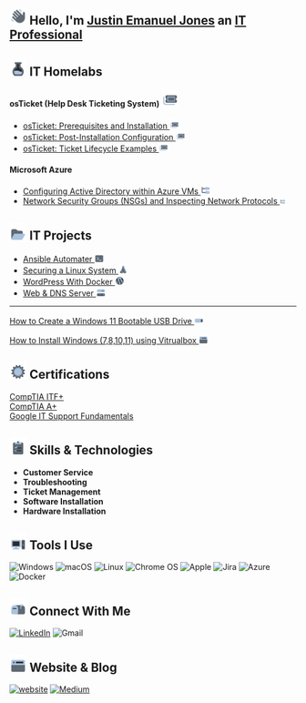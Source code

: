## <img src="/Images/Hello.png"  width="30" height="30"> Hello, I'm [Justin Emanuel Jones](https://www.linkedin.com/in/itzemanuelj) an [IT Professional](https://itzemanuelj.com/)

## <img src="/Images/Labs.png"  width="30" height="30"> IT Homelabs
#### osTicket (Help Desk Ticketing System) <img src="/Images/osTicket.png"  width="30" height="30">
- [osTicket: Prerequisites and Installation <img src="/Images/osTicket.png"  width="17" height="17">
](https://link-url-here.org)
- [osTicket: Post-Installation Configuration <img src="/Images/osTicket.png"  width="17" height="17">
](https://link-url-here.org)
- [osTicket: Ticket Lifecycle Examples <img src="/Images/osTicket.png"  width="17" height="17">
 ](https://link-url-here.org)

#### Microsoft Azure 
- [Configuring Active Directory within Azure VMs <img src="/Images/AD.png"  width="17" height="17">
](https://link-url-here.org)
- [Network Security Groups (NSGs) and Inspecting Network Protocols <img src="/Images/AD.png"  width="10" height="10">
](https://link-url-here.org)

## <img src="/Images/Projects.png"  width="30" height="30"> IT Projects 
- [Ansible Automater ](https://link-url-here.org) <img src="/Images/Terminal.png"  width="17" height="17">
- [Securing a Linux System ](https://link-url-here.org) <img src="/Images/Linux.png"  width="17" height="17">
- [WordPress With Docker  ](https://link-url-here.org) <img src="/Images/WordPress.png"  width="17" height="17">
- [Web & DNS Server  ](https://link-url-here.org) <img src="/Images/Server.png"  width="17" height="17">
---


[How to Create a Windows 11 Bootable USB Drive <img src="/Images/Flashdrive.png"  width="17" height="17">](https://medium.com/@itzemanuelj/how-to-create-a-windows-11-bootable-usb-drive-a-step-by-step-guide-a0f9e364ad0f)

[How to Install Windows (7,8,10,11) using Vitrualbox <img src="/Images/VBox.png"  width="17" height="17">](https://medium.com/@itzemanuelj/)

## <img src="/Images/Certs.png"  width="30" height="30"> Certifications
[CompTIA ITF+](https://www.certmetrics.com/comptia/public/verification.aspx?code=NQDDM4V82Q9PV0KK) \
[CompTIA A+](https://link-url-here.org)\
[Google IT Support Fundamentals](https://www.coursera.org/account/accomplishments/professional-cert/GEGADS6KWKX5?utm_source=ln&utm_medium=certificate&utm_content=cert_image&utm_campaign=sharing_cta&utm_product=prof)

## <img src="/Images/Skills.png"  width="30" height="30"> Skills & Technologies
- **Customer Service**
- **Troubleshooting**
- **Ticket Management**
- **Software Installation**
- **Hardware Installation**



## <img src="/Images//ToolsIcon.png"  width="30" height="30"> Tools I Use
![Windows](https://img.shields.io/badge/Windows-0078D6?style=for-the-badge&logo=windows&logoColor=white)
![macOS](https://img.shields.io/badge/mac%20os-000000?style=for-the-badge&logo=macos&logoColor=F0F0F0)
![Linux](https://img.shields.io/badge/Linux-FCC624?style=for-the-badge&logo=linux&logoColor=black)
![Chrome OS](https://img.shields.io/badge/chrome%20os-3d89fc?style=for-the-badge&logo=google%20chrome&logoColor=white)
![Apple](https://img.shields.io/badge/Apple-%23000000.svg?style=for-the-badge&logo=apple&logoColor=white)
![Jira](https://img.shields.io/badge/jira-%230A0FFF.svg?style=for-the-badge&logo=jira&logoColor=white)
![Azure](https://img.shields.io/badge/azure-%230072C6.svg?style=for-the-badge&logo=azure-devops&logoColor=white)
![Docker](https://img.shields.io/badge/docker-%230db7ed.svg?style=for-the-badge&logo=docker&logoColor=white)


## <img src="/Images/ContactIcon.png"  width="30" height="30"> Connect With Me

[![LinkedIn](https://img.shields.io/badge/linkedin-%230077B5.svg?style=for-the-badge&logo=linkedin&logoColor=white)](https://www.linkedin.com/in/itzemanuelj/)
![Gmail](https://img.shields.io/badge/Gmail-D14836?style=for-the-badge&logo=gmail&logoColor=white)


## <img src="/Images/WebsiteBlogIcon.png"  width="30" height="30"> Website & Blog
[![website](https://img.shields.io/badge/itzemanuelj\.com-2F5267?style=for-the-badge&logo=windows&logoColor=white)](https://itzemanuelj.com/)
[![Medium](https://img.shields.io/badge/Medium-%23000000.svg?style=for-the-badge&logo=Medium&logoColor=white)](https://medium.com/@itzemanuelj)

<!-- Proudly created with GPRM ( https://gprm.itsvg.in ) -->

